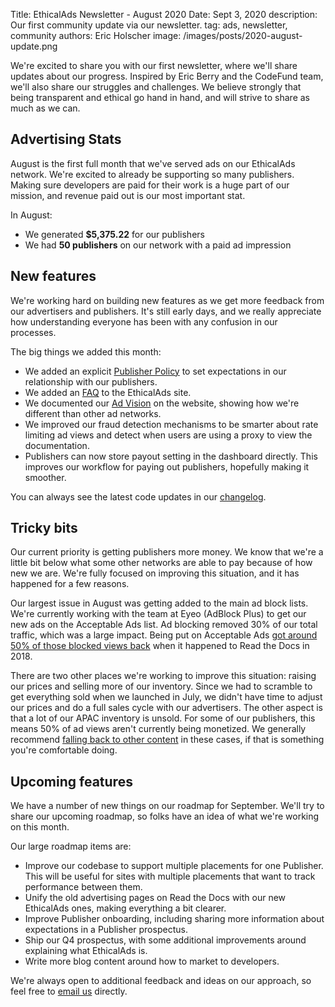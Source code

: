 Title: EthicalAds Newsletter - August 2020
Date: Sept 3, 2020
description: Our first community update via our newsletter.
tag: ads, newsletter, community
authors: Eric Holscher
image: /images/posts/2020-august-update.png

We're excited to share you with our first newsletter,
where we'll share updates about our progress.
Inspired by Eric Berry and the CodeFund team,
we'll also share our struggles and challenges.
We believe strongly that being transparent and ethical go hand in hand,
and will strive to share as much as we can.

[comment]: # (The queries run to get this data, then computed in a spreadsheet for publisher rev)
[comment]: # (?start_date=2020-08-01&end_date=2020-08-31&campaign_type=All+types&revenue_share_percentage=50.0)
[comment]: # (?start_date=2020-08-01&end_date=2020-08-31&campaign_type=All+types&revenue_share_percentage=70.0)

## Advertising Stats

August is the first full month that we've served ads on our EthicalAds network.
We're excited to already be supporting so many publishers.
Making sure developers are paid for their work is a huge part of our mission,
and revenue paid out is our most important stat.

In August:

* We generated **$5,375.22** for our publishers
* We had **50 publishers** on our network with a paid ad impression

## New features

We're working hard on building new features as we get more feedback from our advertisers and publishers.
It's still early days,
and we really appreciate how understanding everyone has been with any confusion in our processes.

The big things we added this month:

* We added an explicit [Publisher Policy]({filename}../pages/publisher-policy.md) to set expectations in our relationship with our publishers.
* We added an [FAQ]({filename}../pages/advertising-faq.md) to the EthicalAds site.
* We documented our [Ad Vision]({filename}../pages/vision.md) on the website, showing how we're different than other ad networks.
* We improved our fraud detection mechanisms to be smarter about rate limiting ad views and detect when users are using a proxy to view the documentation.
* Publishers can now store payout setting in the dashboard directly. This improves our workflow for paying out publishers, hopefully making it smoother.

You can always see the latest code updates in our [changelog](https://ethical-ad-server.readthedocs.io/en/latest/developer/changelog.html).

## Tricky bits

Our current priority is getting publishers more money. We know that we're a little bit below what some other networks are able to pay because of how new we are. We're fully focused on improving this situation, and it has happened for a few reasons.

Our largest issue in August was getting added to the main ad block lists. We're currently working with the team at Eyeo (AdBlock Plus) to get our new ads on the Acceptable Ads list. Ad blocking removed 30% of our total traffic, which was a large impact. Being put on Acceptable Ads [got around 50% of those blocked views back]({filename}ad-blocker-update.md) when it happened to Read the Docs in 2018.

There are two other places we're working to improve this situation: raising our prices and selling more of our inventory. Since we had to scramble to get everything sold when we launched in July, we didn't have time to adjust our prices and do a full sales cycle with our advertisers. The other aspect is that a lot of our APAC inventory is unsold. For some of our publishers, this means 50% of ad views aren't currently being monetized. We generally recommend [falling back to other content](https://ethical-ad-client.readthedocs.io/en/latest/#customization) in these cases, if that is something you're comfortable doing.

## Upcoming features

We have a number of new things on our roadmap for September.
We'll try to share our upcoming roadmap,
so folks have an idea of what we're working on this month.

Our large roadmap items are:

* Improve our codebase to support multiple placements for one Publisher. This will be useful for sites with multiple placements that want to track performance between them.
* Unify the old advertising pages on Read the Docs with our new EthicalAds ones, making everything a bit clearer.
* Improve Publisher onboarding, including sharing more information about expectations in a Publisher prospectus.
* Ship our Q4 prospectus, with some additional improvements around explaining what EthicalAds is.
* Write more blog content around how to market to developers.

We're always open to additional feedback and ideas on our approach,
so feel free to [email us](mailto:ads@readthedocs.org) directly.
